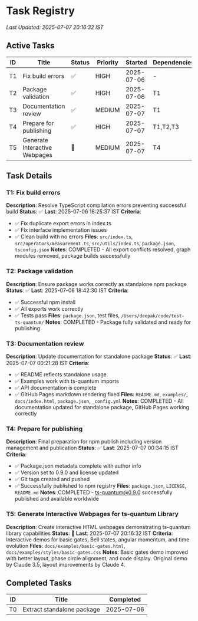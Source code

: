 # Task Registry
*Last Updated: 2025-07-07 20:16:32 IST*

## Active Tasks
| ID | Title | Status | Priority | Started | Dependencies |
|----|-------|--------|----------|---------|--------------|
| T1 | Fix build errors | ✅ | HIGH | 2025-07-06 | - |
| T2 | Package validation | ✅ | HIGH | 2025-07-06 | T1 |
| T3 | Documentation review | ✅ | MEDIUM | 2025-07-07 | T1 |
| T4 | Prepare for publishing | ✅ | HIGH | 2025-07-07 | T1,T2,T3 |
| T5 | Generate Interactive Webpages | 🔄 | MEDIUM | 2025-07-07 | T4 |

## Task Details

### T1: Fix build errors
**Description**: Resolve TypeScript compilation errors preventing successful build
**Status**: ✅ **Last**: 2025-07-06 18:25:37 IST
**Criteria**: 
- ✅ Fix duplicate export errors in index.ts
- ✅ Fix interface implementation issues
- ✅ Clean build with no errors
**Files**: `src/index.ts`, `src/operators/measurement.ts`, `src/utils/index.ts`, `package.json`, `tsconfig.json`
**Notes**: COMPLETED - All export conflicts resolved, graph modules removed, package builds successfully

### T2: Package validation
**Description**: Ensure package works correctly as standalone npm package
**Status**: ✅ **Last**: 2025-07-06 18:42:30 IST
**Criteria**:
- ✅ Successful npm install
- ✅ All exports work correctly
- ✅ Tests pass
**Files**: `package.json`, test files, `/Users/deepak/code/test-ts-quantum/`
**Notes**: COMPLETED - Package fully validated and ready for publishing

### T3: Documentation review
**Description**: Update documentation for standalone package
**Status**: ✅ **Last**: 2025-07-07 00:21:28 IST
**Criteria**:
- ✅ README reflects standalone usage
- ✅ Examples work with ts-quantum imports
- ✅ API documentation is complete
- ✅ GitHub Pages markdown rendering fixed
**Files**: `README.md`, `examples/`, `docs/index.html`, `package.json`, `_config.yml`
**Notes**: COMPLETED - All documentation updated for standalone package, GitHub Pages working correctly

### T4: Prepare for publishing
**Description**: Final preparation for npm publish including version management and publication
**Status**: ✅ **Last**: 2025-07-07 00:34:15 IST
**Criteria**:
- ✅ Package.json metadata complete with author info
- ✅ Version set to 0.9.0 and license updated
- ✅ Git tags created and pushed
- ✅ Successfully published to npm registry
**Files**: `package.json`, `LICENSE`, `README.md`
**Notes**: COMPLETED - ts-quantum@0.9.0 successfully published and available worldwide

### T5: Generate Interactive Webpages for ts-quantum Library
**Description**: Create interactive HTML webpages demonstrating ts-quantum library capabilities
**Status**: 🔄 **Last**: 2025-07-07 20:16:32 IST
**Criteria**: Interactive demos for basic gates, Bell states, angular momentum, and time evolution
**Files**: `docs/examples/basic-gates.html`, `docs/examples/styles/basic-gates.css`
**Notes**: Basic gates demo improved with better layout, phase circle alignment, and code display. Original demo by Claude 3.5, layout improvements by Claude 4.

## Completed Tasks
| ID | Title | Completed |
|----|-------|-----------|
| T0 | Extract standalone package | 2025-07-06 |

